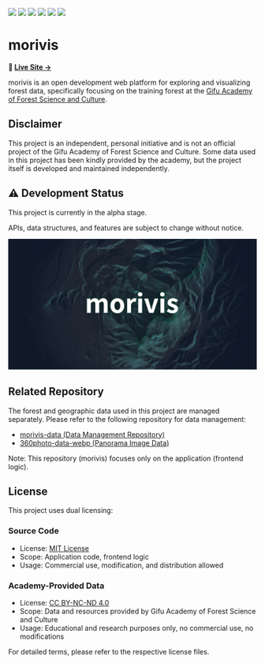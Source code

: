 <img src="https://img.shields.io/badge/-Svelte-E5ECF1.svg?logo=svelte&style=flat"> <img src="https://img.shields.io/badge/-TypeScript-FFFFFF.svg?logo=typescript&style=flat"> <img src="https://img.shields.io/badge/-TailWindCSS-1572B6.svg?logo=tailwindcss&style=flat">
<img src="https://img.shields.io/badge/-WebGL-990000.svg?logo=webgl&style=flat"> <img src="https://img.shields.io/badge/-MapLibre GL JS-396CB2.svg?logo=maplibre&style=flat"> <img src="https://img.shields.io/badge/-Three.js-000000.svg?logo=threedotjs&style=flat">

# morivis

**🌲 [Live Site →](https://forestacdev.github.io/morivis/)**

morivis is an open development web platform for exploring and visualizing forest data, specifically focusing on the training forest at the [Gifu Academy of Forest Science and Culture](https://www.forest.ac.jp/).

## Disclaimer

This project is an independent, personal initiative and is not an official project of the Gifu Academy of Forest Science and Culture.
Some data used in this project has been kindly provided by the academy, but the project itself is developed and maintained independently.

## ⚠️ Development Status

This project is currently in the alpha stage.

APIs, data structures, and features are subject to change without notice.

![alt text](frontend/static/ogp.jpg)

## Related Repository

The forest and geographic data used in this project are managed separately.
Please refer to the following repository for data management:

- [morivis-data (Data Management Repository)](https://github.com/forestacdev/morivis-data)
- [360photo-data-webp (Panorama Image Data)](https://github.com/forestacdev/360photo-data-webp)

Note: This repository (morivis) focuses only on the application (frontend logic).

## License

This project uses dual licensing:

### Source Code

- License: [MIT License](LICENSE-MIT)
- Scope: Application code, frontend logic
- Usage: Commercial use, modification, and distribution allowed

### Academy-Provided Data

- License: [CC BY-NC-ND 4.0](LICENSE-CC-BY-NC-ND)
- Scope: Data and resources provided by Gifu Academy of Forest Science and Culture
- Usage: Educational and research purposes only, no commercial use, no modifications

For detailed terms, please refer to the respective license files.
